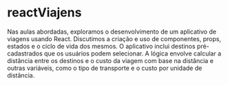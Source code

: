# reactViajens
Nas aulas abordadas, exploramos o desenvolvimento de um aplicativo de viagens usando React. Discutimos a criação e uso de componentes, props, estados e o ciclo de vida dos mesmos. O aplicativo inclui destinos pré-cadastrados que os usuários podem selecionar. A lógica envolve calcular a distância entre os destinos e o custo da viagem com base na distância e outras variáveis, como o tipo de transporte e o custo por unidade de distância.
